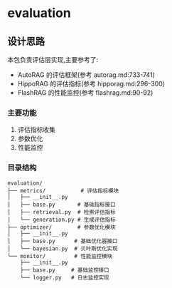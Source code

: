 # evaluation

## 设计思路
本包负责评估层实现,主要参考了:
- AutoRAG 的评估框架(参考 autorag.md:733-741)
- HippoRAG 的评估指标(参考 hipporag.md:296-300)
- FlashRAG 的性能监控(参考 flashrag.md:90-92)

### 主要功能
1. 评估指标收集
2. 参数优化
3. 性能监控

### 目录结构
```
evaluation/
├── metrics/           # 评估指标模块
│   ├── __init__.py
│   ├── base.py       # 基础指标接口
│   ├── retrieval.py  # 检索评估指标
│   └── generation.py # 生成评估指标
├── optimizer/        # 参数优化模块
│   ├── __init__.py
│   ├── base.py      # 基础优化器接口
│   └── bayesian.py  # 贝叶斯优化实现
└── monitor/         # 性能监控模块
    ├── __init__.py
    ├── base.py     # 基础监控接口
    └── logger.py   # 日志监控实现
```